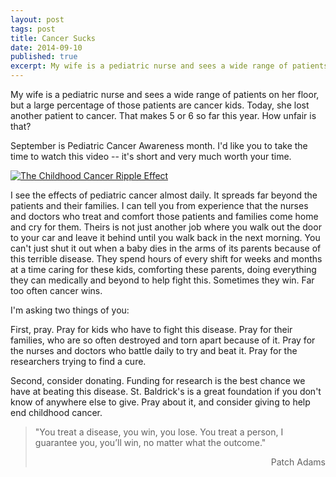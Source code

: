 ```yaml
---
layout: post
tags: post
title: Cancer Sucks
date: 2014-09-10
published: true
excerpt: My wife is a pediatric nurse and sees a wide range of patients on her floor, but a large percentage of those patients are cancer kids. Today she lost another patient to cancer. That makes 5 or 6 so far this year. How unfair is that?
---
```

My wife is a pediatric nurse and sees a wide range of patients on her floor, but a large percentage of those patients are cancer kids. Today, she lost another patient to cancer. That makes 5 or 6 so far this year. How unfair is that?

September is Pediatric Cancer Awareness month. I'd like you to take the time to watch this video -- it's short and very much worth your time.

[![The Childhood Cancer Ripple Effect](http://img.youtube.com/vi/oBMd_CKEyIY/0.jpg)](http://www.youtube.com/watch?v=oBMd_CKEyIY "The Childhood Cancer Ripple Effect")

I see the effects of pediatric cancer almost daily. It spreads far beyond the patients and their families. I can tell you from experience that the nurses and doctors who treat and comfort those patients and families come home and cry for them. Theirs is not just another job where you walk out the door to your car and leave it behind until you walk back in the next morning. You can't just shut it out when a baby dies in the arms of its parents because of this terrible disease. They spend hours of every shift for weeks and months at a time caring for these kids, comforting these parents, doing everything they can medically and beyond to help fight this. Sometimes they win. Far too often cancer wins.

I'm asking two things of you:

First, pray. Pray for kids who have to fight this disease. Pray for their families, who are so often destroyed and torn apart because of it. Pray for the nurses and doctors who battle daily to try and beat it. Pray for the researchers trying to find a cure.

Second, consider donating. Funding for research is the best chance we have at beating this disease. St. Baldrick's is a great foundation if you don't know of anywhere else to give. Pray about it, and consider giving to help end childhood cancer.

>"You treat a disease, you win, you lose. You treat a person, I guarantee you, you’ll win, no matter what the outcome."
>
><p style="text-align:right;">Patch Adams</p>
